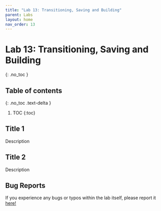 ```yaml
---
title: "Lab 13: Transitioning, Saving and Building"
parent: Labs
layout: home
nav_order: 13
---
```


# Lab 13: Transitioning, Saving and Building
{: .no_toc }

## Table of contents
{: .no_toc .text-delta }

1. TOC
{:toc}

## Title 1
Description

## Title 2
Description

## Bug Reports
If you experience any bugs or typos within the lab itself, please report it [here!]

[here!]: https://forms.gle/1C2GPHGDHCQo3WWe7 